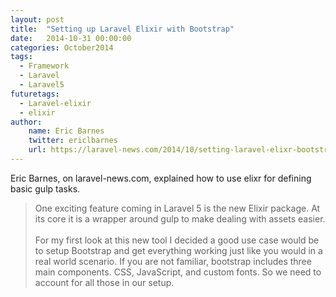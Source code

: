 ```yaml
---
layout: post
title:  "Setting up Laravel Elixir with Bootstrap"
date:   2014-10-31 00:00:00
categories: October2014
tags:
  - Framework
  - Laravel
  - Laravel5
futuretags:
  - Laravel-elixir
  - elixir
author:
    name: Eric Barnes
    twitter: ericlbarnes
    url: https://laravel-news.com/2014/10/setting-laravel-elixr-bootstrap/
---
```


Eric Barnes, on laravel-news.com, explained how to use elixr for defining basic gulp tasks.

> One exciting feature coming in Laravel 5 is the new Elixir package. At its core it is a wrapper around gulp to make dealing with assets easier.
> <br/><br/>
> For my first look at this new tool I decided a good use case would be to setup Bootstrap and get everything working just like you would in a real world scenario. If you are not familiar, bootstrap includes three main components. CSS, JavaScript, and custom fonts. So we need to account for all those in our setup.
